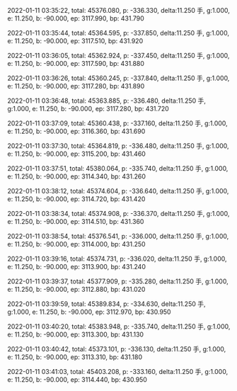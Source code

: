 2022-01-11 03:35:22, total: 45376.080, p: -336.330, delta:11.250 手, g:1.000, e: 11.250, b: -90.000, ep: 3117.990, bp: 431.790

2022-01-11 03:35:44, total: 45364.595, p: -337.850, delta:11.250 手, g:1.000, e: 11.250, b: -90.000, ep: 3117.510, bp: 431.920

2022-01-11 03:36:05, total: 45362.924, p: -337.450, delta:11.250 手, g:1.000, e: 11.250, b: -90.000, ep: 3117.590, bp: 431.880

2022-01-11 03:36:26, total: 45360.245, p: -337.840, delta:11.250 手, g:1.000, e: 11.250, b: -90.000, ep: 3117.280, bp: 431.890

2022-01-11 03:36:48, total: 45363.885, p: -336.480, delta:11.250 手, g:1.000, e: 11.250, b: -90.000, ep: 3117.280, bp: 431.720

2022-01-11 03:37:09, total: 45360.438, p: -337.160, delta:11.250 手, g:1.000, e: 11.250, b: -90.000, ep: 3116.360, bp: 431.690

2022-01-11 03:37:30, total: 45364.819, p: -336.480, delta:11.250 手, g:1.000, e: 11.250, b: -90.000, ep: 3115.200, bp: 431.460

2022-01-11 03:37:51, total: 45380.064, p: -335.740, delta:11.250 手, g:1.000, e: 11.250, b: -90.000, ep: 3114.340, bp: 431.260

2022-01-11 03:38:12, total: 45374.604, p: -336.640, delta:11.250 手, g:1.000, e: 11.250, b: -90.000, ep: 3114.720, bp: 431.420

2022-01-11 03:38:34, total: 45374.908, p: -336.370, delta:11.250 手, g:1.000, e: 11.250, b: -90.000, ep: 3114.510, bp: 431.360

2022-01-11 03:38:54, total: 45376.541, p: -336.000, delta:11.250 手, g:1.000, e: 11.250, b: -90.000, ep: 3114.000, bp: 431.250

2022-01-11 03:39:16, total: 45374.731, p: -336.020, delta:11.250 手, g:1.000, e: 11.250, b: -90.000, ep: 3113.900, bp: 431.240

2022-01-11 03:39:37, total: 45377.909, p: -335.280, delta:11.250 手, g:1.000, e: 11.250, b: -90.000, ep: 3112.880, bp: 431.020

2022-01-11 03:39:59, total: 45389.834, p: -334.630, delta:11.250 手, g:1.000, e: 11.250, b: -90.000, ep: 3112.970, bp: 430.950

2022-01-11 03:40:20, total: 45383.948, p: -335.740, delta:11.250 手, g:1.000, e: 11.250, b: -90.000, ep: 3113.300, bp: 431.130

2022-01-11 03:40:42, total: 45373.101, p: -336.130, delta:11.250 手, g:1.000, e: 11.250, b: -90.000, ep: 3113.310, bp: 431.180

2022-01-11 03:41:03, total: 45403.208, p: -333.160, delta:11.250 手, g:1.000, e: 11.250, b: -90.000, ep: 3114.440, bp: 430.950